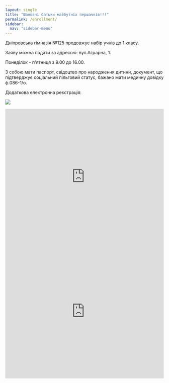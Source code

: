 ```yaml
---
layout: single
title: "Шановні батьки майбутніх першачків!!!"
permalink: /enrollment/
sidebar:
  nav: "sidebar-menu"
---
```


Дніпровська гімназія №125 продовжує набір учнів до 1 класу.

Заяву можна подати за адресою: вул.Аграрна, 1.

Понеділок - п'ятниця з 9.00 до 16.00.

З собою мати паспорт, свідоцтво про народження дитини, документ, що підтверджує соціальний пільговий статус, бажано мати медичну довідку ф.086-1/о.

Додаткова електронна реєстрація:

<a href="https://school.isuo.org"><img src="https://school.isuo.org/themes/h2o/files/theme/logo.png" /></a>

<div style="left: 0; width: 100%; height: 0; position: relative; padding-bottom: 85.0847%;"><iframe src="https://drive.google.com/file/d/10vvGa0FKQvfFgYUCYO7cWkL5fR5Wa3kP/preview" style="border: 0; top: 0; left: 0; width: 100%; height: 100%; position: absolute;" allowfullscreen></iframe></div>

<div style="left: 0; width: 100%; height: 0; position: relative; padding-bottom: 85.0847%;"><iframe src="https://drive.google.com/file/d/1XAJX009Cc-_ADDUziHVGb5n_jN1ezB-Y/preview" style="border: 0; top: 0; left: 0; width: 100%; height: 100%; position: absolute;" allowfullscreen></iframe></div>
